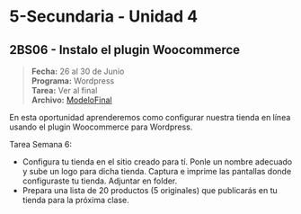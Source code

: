 # 5-Secundaria - Unidad 4

<div class="currentTheme">

## 2BS06 - Instalo el plugin Woocommerce

> **Fecha:** 26 al 30 de Junio<br> **Programa:** Wordpress<br> **Tarea:** Ver al final<br> **Archivo:** [ModeloFinal](https://github.com/israelcueva/colegio-docs/blob/7f50c4bdb174f5f43f9eff963b208fbb7b3efb70/docs/5-secundaria/archivos/Unidad4/woocommerce.7.8.0.zip ':include :type=code')

En esta oportunidad aprenderemos como configurar nuestra tienda en línea usando el plugin Woocommerce para Wordpress.

Tarea Semana 6:

- Configura tu tienda en el sitio creado para tí. Ponle un nombre adecuado y sube un logo para dicha tienda. Captura e imprime las pantallas donde configuraste tu tienda. Adjuntar en folder.
- Prepara una lista de 20 productos (5 originales) que publicarás en tu tienda para la próxima clase.

</div>